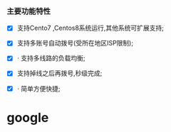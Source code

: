 ### 主要功能特性

- [x] 支持Cento7 ,Centos8系统运行,其他系统可扩展支持;

- [x] 支持多账号自动拨号(受所在地区ISP限制);

- [x] · 支持多线路的负载均衡;

- [x] 支持掉线之后再拨号,秒级完成;

- [x] · 简单方便快捷;

# google